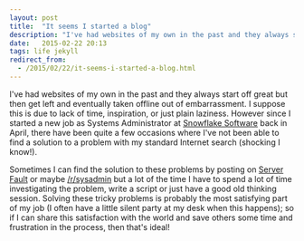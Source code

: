 ```yaml
---
layout: post
title:  "It seems I started a blog"
description: "I've had websites of my own in the past and they always start off great but then get left and eventually taken offline out of embarrassment. I suppose this is due to lack of time, inspiration, or just plain laziness."
date:   2015-02-22 20:13
tags: life jekyll
redirect_from:
  - /2015/02/22/it-seems-i-started-a-blog.html
---
```

I've had websites of my own in the past and they always start off great but then get left and eventually taken offline out of embarrassment. I suppose this is due to lack of time, inspiration, or just plain laziness. However since I started a new job as Systems Administrator at [Snowflake Software][snowflake] back in April, there have been quite a few occasions where I've not been able to find a solution to a problem with my standard Internet search (shocking I know!).

Sometimes I can find the solution to these problems by posting on [Server Fault][serverfault] or maybe [/r/sysadmin] but a lot of the time I have to spend a lot of time investigating the problem, write a script or just have a good old thinking session. Solving these tricky problems is probably the most satisfying part of my job (I often have a little silent party at my desk when this happens); so if I can share this satisfaction with the world and save others some time and frustration in the process, then that's ideal!

[snowflake]: http://www.snowflakesoftware.com
[serverfault]: http://serverfault.com
[/r/sysadmin]: http://www.reddit.com/r/sysadmin
